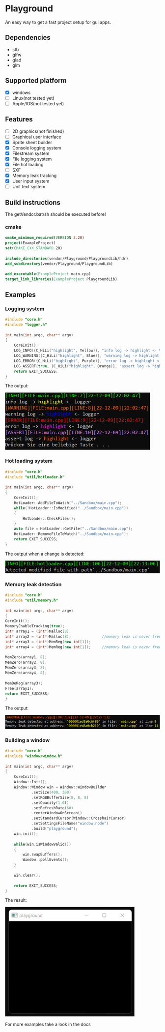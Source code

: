 # Playground
An easy way to get a fast project setup for gui apps.

## Dependencies
- stb
- glfw
- glad
- glm

## Supported platform
- [x] windows
- [ ] Linux(not tested yet)
- [ ] Apple/IOS(not tested yet)
## Features
- [ ] 2D graphics(not finished)
- [ ] Graphical user interface
- [x] Sprite sheet builder
- [x] Console logging system
- [x] Filestream system
- [x] File logging system
- [x] File hot loading
- [ ] SXF 
- [x] Memory leak tracking
- [x] User input system
- [ ] Unit text system

## Build instructions

The getVendor.bat/sh should be executed before!

### cmake
```cmake
cmake_minimum_required(VERSION 3.20)
project(ExampleProject)
set(CMAKE_CXX_STANDARD 20)

include_directories(vendor/Playground/PlaygroundLib/hdr)
add_subdirectory(vendor/Playground/PlaygroundLib)

add_executable(ExampleProject main.cpp)
target_link_libraries(ExampleProject PlaygroundLib)
```

## Examples

### Logging system
````cpp
#include "core.h"
#include "logger.h"

int main(int argc, char** argv)
{
    CoreInit();
    LOG_INFO({C_HiLi("highlight", Yellow)}, "info log -> highlight <- %s", "logger")
    LOG_WARNING({C_HiLi("highlight", Blue)}, "warning log -> highlight <- %s", "logger")
    LOG_ERROR({C_HiLi("highlight", Purple)}, "error log -> highlight <- %s", "logger")
    LOG_ASSERT(true, {C_HiLi("highlight", Orange)}, "assert log -> highlight <- %s", "logger")
    return EXIT_SUCCESS;
}
````
The output:

![Logger Example](assets/images/markdown/img.png)

### Hot loading system
````c++
#include "core.h"
#include "util/hotloader.h"

int main(int argc, char** argv)
{
    CoreInit();
    HotLoader::AddFileToWatch("../Sandbox/main.cpp");
    while(!HotLoader::IsModified("../Sandbox/main.cpp"))
    {
        HotLoader::CheckFiles();
    }
    auto file = HotLoader::GetFile("../Sandbox/main.cpp");
    HotLoader::RemoveFileToWatch("../Sandbox/main.cpp");
    return EXIT_SUCCESS;
}
````
The output when a change is detected:

![Hot loading](assets/images/markdown/img_1.png)

### Memory leak detection
```c++
#include "core.h"
#include "util/memory.h"

int main(int argc, char** argv)
{
CoreInit();
MemoryEnableTracking(true);
int* array1 = (int*)Malloc(8);
int* array2 = (int*)Malloc(8);              //memory leak is never freed
int* array3 = (int*)MemReg(new int[1]);
int* array4 = (int*)MemReg(new int[1]);     //memory leak is never freed

MemZero(array1, 8);
MemZero(array2, 8);
MemZero(array3, 8);
MemZero(array4, 8);

MemDeReg(array3);
Free(array1);
return EXIT_SUCCESS;
}
```
The output:

![Memory tracking](assets/images/markdown/img_2.png)

### Building a window
```c++
#include "core.h"
#include "window/window.h"

int main(int argc, char** argv)
{
    CoreInit();
    Window::Init();
    Window::Window win = Window::WindowBuilder
            .setSize(400, 300)
            .setRGBBufferSize(8, 8, 8)
            .setOpacity(1.0f)
            .setRefreshRate(60)
            .centerWindowOnScreen()
            .setStandardCursor(Window::CrosshairCursor)
            .setSettingsFileName("window.node")
            .build("playground");
    win.init();

    while(win.isWindowValid())
    {
        win.swapBuffers();
        Window::pollEvents();
    }

    win.clear();
    
    return EXIT_SUCCESS;
}
```

The result:

![Window](assets/images/markdown/img_3.png)

For more examples take a look in the docs